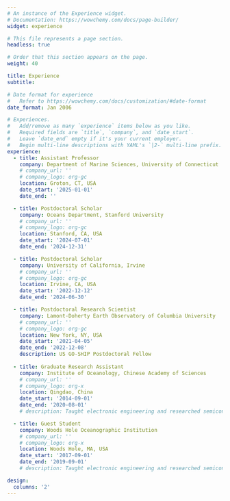```yaml
---
# An instance of the Experience widget.
# Documentation: https://wowchemy.com/docs/page-builder/
widget: experience

# This file represents a page section.
headless: true

# Order that this section appears on the page.
weight: 40

title: Experience
subtitle:

# Date format for experience
#   Refer to https://wowchemy.com/docs/customization/#date-format
date_format: Jan 2006

# Experiences.
#   Add/remove as many `experience` items below as you like.
#   Required fields are `title`, `company`, and `date_start`.
#   Leave `date_end` empty if it's your current employer.
#   Begin multi-line descriptions with YAML's `|2-` multi-line prefix.
experience:
  - title: Assistant Professor
    company: Department of Marine Sciences, University of Connecticut
    # company_url: ''
    # company_logo: org-gc
    location: Groton, CT, USA
    date_start: '2025-01-01'
    date_end: ''

  - title: Postdoctoral Scholar
    company: Oceans Department, Stanford University
    # company_url: ''
    # company_logo: org-gc
    location: Stanford, CA, USA
    date_start: '2024-07-01'
    date_end: '2024-12-31'

  - title: Postdoctoral Scholar
    company: University of California, Irvine
    # company_url: ''
    # company_logo: org-gc
    location: Irvine, CA, USA
    date_start: '2022-12-12'
    date_end: '2024-06-30'

  - title: Postdoctoral Research Scientist
    company: Lamont-Doherty Earth Observatory of Columbia University
    # company_url: ''
    # company_logo: org-gc
    location: New York, NY, USA
    date_start: '2021-04-05'
    date_end: '2022-12-08'
    description: US GO-SHIP Postdoctoral Fellow
        
  - title: Graduate Research Assistant
    company: Institute of Oceanology, Chinese Academy of Sciences
    # company_url: ''
    # company_logo: org-x
    location: Qingdao, China
    date_start: '2014-09-01'
    date_end: '2020-08-01'
    # description: Taught electronic engineering and researched semiconductor physics.

  - title: Guest Student
    company: Woods Hole Oceanographic Institution
    # company_url: ''
    # company_logo: org-x
    location: Woods Hole, MA, USA
    date_start: '2017-09-01'
    date_end: '2019-09-01'
    # description: Taught electronic engineering and researched semiconductor physics.

design:
  columns: '2'
---
```

